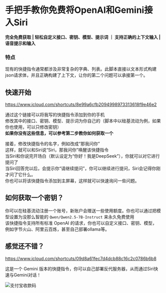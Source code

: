 # 手把手教你免费将OpenAI和Gemini接入Siri

**完全免费获取 | 轻松自定义接口、密钥、模型、提示词 ｜ 支持正确的上下文输入 | 语音提示和输入**

### 特点
现有的快捷指令通常都涉及非常复杂的字典、列表。此脚本直接以文本形式构建json请求体，并且正确构建了上下文，让你的第二个问题可以承接第一个。

## 快速开始

https://www.icloud.com/shortcuts/8e99a6cfb2094998973313618f9e46e2

通过这个链接可以将我写的快捷指令添加到你的手机  
修改其中的接口、密钥、模型、提示词为你自己的（脚本中以硅基流动为例，如果你也使用，可以只修改密钥）  
**如果你没有这些信息，可以参考第二步教你如何获取一个**  

接着，修改快捷指令的名字，例如改成“那我问你”  
这样，就可以和Siri说“Siri，那我问你”唤醒该快捷指令  
当Siri和你说完开场白（默认设定为“你好！我是DeepSeek”），你就可以对它进行提问了  
当Siri回答完以后，会提示你“请继续提问”，你可以继续进行提问，Siri会记得你刚才问了它什么。  
你也可以将该快捷指令添加到主屏幕，这样就可以快速询问一些问题。  

## 如何获取一个密钥？

你可以在硅基流动注册一个账号，新账户会赠送一些使用额度。你也可以通过把模型设置为没那么智能的 `Qwen/Qwen2.5-7B-Instruct` 来永久免费使用  
该快捷指令支持所有标准 OpenAI 的请求，你也可以自定义接口、密钥、模型， 例如字节火山、阿里云百炼，甚至自己部署ollama等。  

## 感觉还不错？

https://www.icloud.com/shortcuts/09d8a61fec7d4dcb88c16c2c0786b6b8

这是一个 Gemini 版本的快捷指令，你可以自己部署反代服务器，从而通过Siri快速与Gemini对话！

![支付宝收款码](./img/alipay.jpg)
